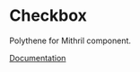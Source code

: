 # Checkbox

Polythene for Mithril component.

[Documentation](https://github.com/ArthurClemens/polythene/blob/master/packages/docs/components/mithril/checkbox.md)
